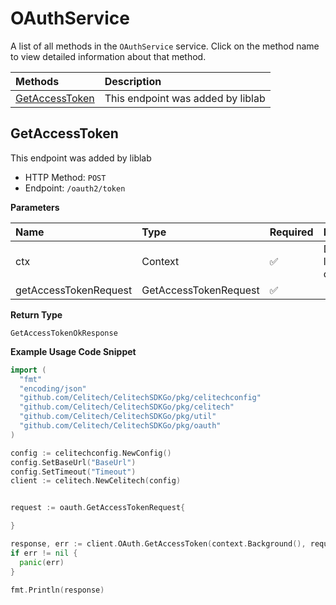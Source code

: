 # OAuthService

A list of all methods in the `OAuthService` service. Click on the method name to view detailed information about that method.

| Methods                           | Description                       |
| :-------------------------------- | :-------------------------------- |
| [GetAccessToken](#getaccesstoken) | This endpoint was added by liblab |

## GetAccessToken

This endpoint was added by liblab

- HTTP Method: `POST`
- Endpoint: `/oauth2/token`

**Parameters**

| Name                  | Type                  | Required | Description                 |
| :-------------------- | :-------------------- | :------- | :-------------------------- |
| ctx                   | Context               | ✅       | Default go language context |
| getAccessTokenRequest | GetAccessTokenRequest | ✅       |                             |

**Return Type**

`GetAccessTokenOkResponse`

**Example Usage Code Snippet**

```go
import (
  "fmt"
  "encoding/json"
  "github.com/Celitech/CelitechSDKGo/pkg/celitechconfig"
  "github.com/Celitech/CelitechSDKGo/pkg/celitech"
  "github.com/Celitech/CelitechSDKGo/pkg/util"
  "github.com/Celitech/CelitechSDKGo/pkg/oauth"
)

config := celitechconfig.NewConfig()
config.SetBaseUrl("BaseUrl")
config.SetTimeout("Timeout")
client := celitech.NewCelitech(config)


request := oauth.GetAccessTokenRequest{

}

response, err := client.OAuth.GetAccessToken(context.Background(), request)
if err != nil {
  panic(err)
}

fmt.Println(response)
```
